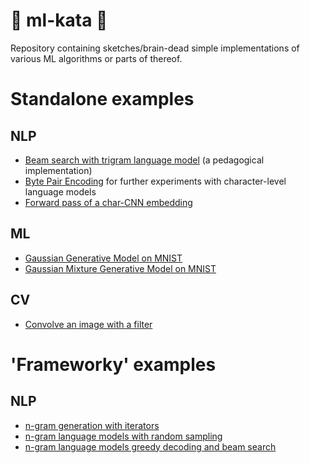 # 🥋 ml-kata 🥋
Repository containing sketches/brain-dead simple implementations of various ML algorithms or parts of thereof.

# Standalone examples
## NLP
* [Beam search with trigram language model](./beam_search.py) (a pedagogical implementation)
* [Byte Pair Encoding](./byte_pair_encoding.py) for further experiments with character-level language models
* [Forward pass of a char-CNN embedding](./char-cnn-sketch.py)

## ML
* [Gaussian Generative Model on MNIST](gaussian-generator.py)
* [Gaussian Mixture Generative Model on MNIST](gmm-generator.py)

## CV
* [Convolve an image with a filter](convolve.py)

# 'Frameworky' examples
## NLP
* [n-gram generation with iterators](./nlp/ngrams.py)
* [n-gram language models with random sampling](./nlp/language_models.py)
* [n-gram language models greedy decoding and beam search](./nlp/decoders.py)

